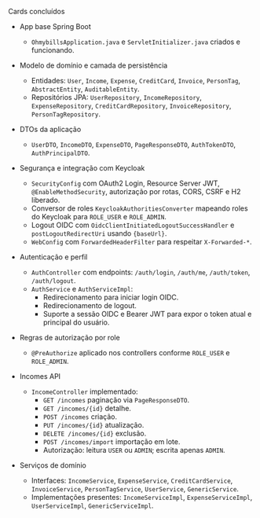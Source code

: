 Cards concluídos

- App base Spring Boot
  - `OhmybillsApplication.java` e `ServletInitializer.java` criados e funcionando.

- Modelo de domínio e camada de persistência
  - Entidades: `User`, `Income`, `Expense`, `CreditCard`, `Invoice`, `PersonTag`, `AbstractEntity`, `AuditableEntity`.
  - Repositórios JPA: `UserRepository`, `IncomeRepository`, `ExpenseRepository`, `CreditCardRepository`, `InvoiceRepository`, `PersonTagRepository`.

- DTOs da aplicação
  - `UserDTO`, `IncomeDTO`, `ExpenseDTO`, `PageResponseDTO`, `AuthTokenDTO`, `AuthPrincipalDTO`.

- Segurança e integração com Keycloak
  - `SecurityConfig` com OAuth2 Login, Resource Server JWT, `@EnableMethodSecurity`, autorização por rotas, CORS, CSRF e H2 liberado.
  - Conversor de roles `KeycloakAuthoritiesConverter` mapeando roles do Keycloak para `ROLE_USER` e `ROLE_ADMIN`.
  - Logout OIDC com `OidcClientInitiatedLogoutSuccessHandler` e `postLogoutRedirectUri` usando `{baseUrl}`.
  - `WebConfig` com `ForwardedHeaderFilter` para respeitar `X‑Forwarded‑*`.

- Autenticação e perfil
  - `AuthController` com endpoints: `/auth/login`, `/auth/me`, `/auth/token`, `/auth/logout`.
  - `AuthService` e `AuthServiceImpl`:
    - Redirecionamento para iniciar login OIDC.
    - Redirecionamento de logout.
    - Suporte a sessão OIDC e Bearer JWT para expor o token atual e principal do usuário.

- Regras de autorização por role
  - `@PreAuthorize` aplicado nos controllers conforme `ROLE_USER` e `ROLE_ADMIN`.

- Incomes API
  - `IncomeController` implementado:
    - `GET /incomes` paginação via `PageResponseDTO`.
    - `GET /incomes/{id}` detalhe.
    - `POST /incomes` criação.
    - `PUT /incomes/{id}` atualização.
    - `DELETE /incomes/{id}` exclusão.
    - `POST /incomes/import` importação em lote.
    - Autorização: leitura `USER` ou `ADMIN`; escrita apenas `ADMIN`.

- Serviços de domínio
  - Interfaces: `IncomeService`, `ExpenseService`, `CreditCardService`, `InvoiceService`, `PersonTagService`, `UserService`, `GenericService`.
  - Implementações presentes: `IncomeServiceImpl`, `ExpenseServiceImpl`, `UserServiceImpl`, `GenericServiceImpl`.